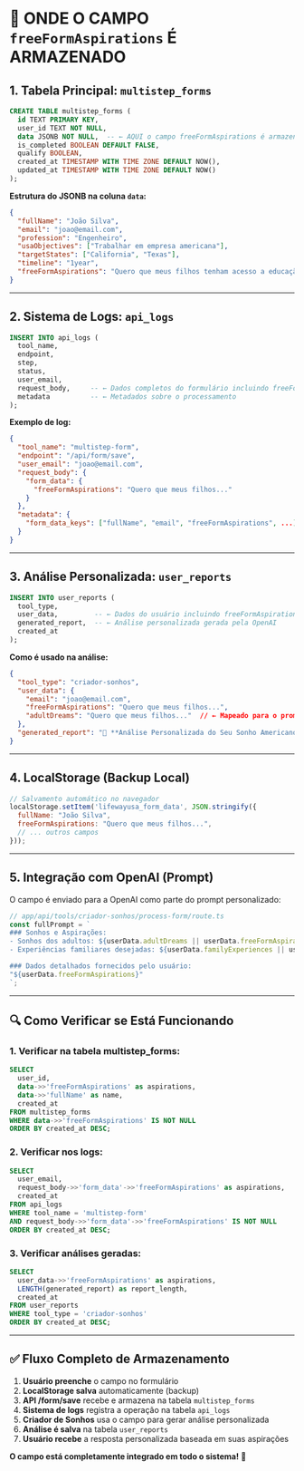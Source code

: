 # 📍 ONDE O CAMPO `freeFormAspirations` É ARMAZENADO

## 1. **Tabela Principal: `multistep_forms`**
```sql
CREATE TABLE multistep_forms (
  id TEXT PRIMARY KEY,
  user_id TEXT NOT NULL,
  data JSONB NOT NULL,  -- ← AQUI o campo freeFormAspirations é armazenado
  is_completed BOOLEAN DEFAULT FALSE,
  qualify BOOLEAN,
  created_at TIMESTAMP WITH TIME ZONE DEFAULT NOW(),
  updated_at TIMESTAMP WITH TIME ZONE DEFAULT NOW()
);
```

**Estrutura do JSONB na coluna `data`:**
```json
{
  "fullName": "João Silva",
  "email": "joao@email.com", 
  "profession": "Engenheiro",
  "usaObjectives": ["Trabalhar em empresa americana"],
  "targetStates": ["California", "Texas"],
  "timeline": "1year",
  "freeFormAspirations": "Quero que meus filhos tenham acesso a educação de qualidade, sonho em trabalhar com tecnologia no Vale do Silício, tenho medo do processo ser muito complicado, mas estou determinado..."
}
```

---

## 2. **Sistema de Logs: `api_logs`**
```sql
INSERT INTO api_logs (
  tool_name,
  endpoint, 
  step,
  status,
  user_email,
  request_body,     -- ← Dados completos do formulário incluindo freeFormAspirations
  metadata          -- ← Metadados sobre o processamento
);
```

**Exemplo de log:**
```json
{
  "tool_name": "multistep-form",
  "endpoint": "/api/form/save",
  "user_email": "joao@email.com",
  "request_body": {
    "form_data": {
      "freeFormAspirations": "Quero que meus filhos..."
    }
  },
  "metadata": {
    "form_data_keys": ["fullName", "email", "freeFormAspirations", ...]
  }
}
```

---

## 3. **Análise Personalizada: `user_reports`**
```sql
INSERT INTO user_reports (
  tool_type,
  user_data,         -- ← Dados do usuário incluindo freeFormAspirations  
  generated_report,  -- ← Análise personalizada gerada pela OpenAI
  created_at
);
```

**Como é usado na análise:**
```json
{
  "tool_type": "criador-sonhos",
  "user_data": {
    "email": "joao@email.com",
    "freeFormAspirations": "Quero que meus filhos...",
    "adultDreams": "Quero que meus filhos..."  // ← Mapeado para o prompt
  },
  "generated_report": "🌟 **Análise Personalizada do Seu Sonho Americano**\n\nBased on your aspirations about your children's education..."
}
```

---

## 4. **LocalStorage (Backup Local)**
```javascript
// Salvamento automático no navegador
localStorage.setItem('lifewayusa_form_data', JSON.stringify({
  fullName: "João Silva",
  freeFormAspirations: "Quero que meus filhos...",
  // ... outros campos
}));
```

---

## 5. **Integração com OpenAI (Prompt)**

O campo é enviado para a OpenAI como parte do prompt personalizado:

```javascript
// app/api/tools/criador-sonhos/process-form/route.ts
const fullPrompt = `
### Sonhos e Aspirações:
- Sonhos dos adultos: ${userData.adultDreams || userData.freeFormAspirations || 'Buscar uma vida melhor nos EUA'}
- Experiências familiares desejadas: ${userData.familyExperiences || userData.freeFormAspirations || 'Não informado'}

### Dados detalhados fornecidos pelo usuário:
"${userData.freeFormAspirations}"
`;
```

---

## 🔍 **Como Verificar se Está Funcionando**

### 1. Verificar na tabela multistep_forms:
```sql
SELECT 
  user_id,
  data->>'freeFormAspirations' as aspirations,
  data->>'fullName' as name,
  created_at
FROM multistep_forms 
WHERE data->>'freeFormAspirations' IS NOT NULL
ORDER BY created_at DESC;
```

### 2. Verificar nos logs:
```sql
SELECT 
  user_email,
  request_body->>'form_data'->>'freeFormAspirations' as aspirations,
  created_at
FROM api_logs 
WHERE tool_name = 'multistep-form'
AND request_body->>'form_data'->>'freeFormAspirations' IS NOT NULL
ORDER BY created_at DESC;
```

### 3. Verificar análises geradas:
```sql
SELECT 
  user_data->>'freeFormAspirations' as aspirations,
  LENGTH(generated_report) as report_length,
  created_at
FROM user_reports 
WHERE tool_type = 'criador-sonhos'
ORDER BY created_at DESC;
```

---

## ✅ **Fluxo Completo de Armazenamento**

1. **Usuário preenche** o campo no formulário
2. **LocalStorage salva** automaticamente (backup)
3. **API /form/save** recebe e armazena na tabela `multistep_forms`
4. **Sistema de logs** registra a operação na tabela `api_logs`
5. **Criador de Sonhos** usa o campo para gerar análise personalizada
6. **Análise é salva** na tabela `user_reports`
7. **Usuário recebe** a resposta personalizada baseada em suas aspirações

**O campo está completamente integrado em todo o sistema!** 🎯
